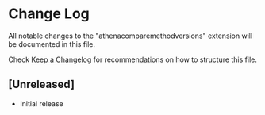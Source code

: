 # Change Log

All notable changes to the "athenacomparemethodversions" extension will be documented in this file.

Check [Keep a Changelog](http://keepachangelog.com/) for recommendations on how to structure this file.

## [Unreleased]

- Initial release